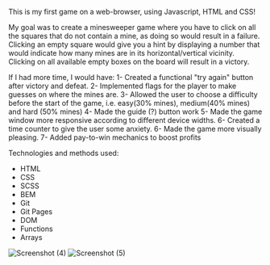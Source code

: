 This is my first game on a web-browser, using Javascript, HTML and CSS!

My goal was to create a minesweeper game where you have to click on all the squares that do not contain a mine, as doing so would result in a failure. Clicking an empty square would give you a hint by displaying a number that would indicate how many mines are in its horizontal/vertical vicinity. Clicking on all available empty boxes on the board will result in a victory.

If I had more time, I would have: 
1- Created a functional "try again" button after victory and defeat.
2- Implemented flags for the player to make guesses on where the mines are.
3- Allowed the user to choose a difficulty before the start of the game, i.e. easy(30% mines), medium(40% mines) and hard (50% mines)
4- Made the guide (?) button work
5- Made the game window more responsive according to different device widths.
6- Created a time counter to give the user some anxiety.
6- Made the game more visually pleasing.
7- Added pay-to-win mechanics to boost profits


Technologies and methods used:
- HTML
- CSS
- SCSS
- BEM
- Git 
- Git Pages
- DOM
- Functions
- Arrays


![Screenshot (4)](https://user-images.githubusercontent.com/98832011/203287060-40a718c6-b74d-435a-bddc-9bd34e869b8a.png)
![Screenshot (5)](https://user-images.githubusercontent.com/98832011/203287078-c0d65d0e-0eb8-438a-a934-b7640114e82d.png)
